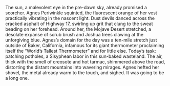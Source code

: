 The sun, a malevolent eye in the pre-dawn sky, already promised a scorcher.  Agnes Periwinkle squinted, the fluorescent orange of her vest practically vibrating in the nascent light.  Dust devils danced across the cracked asphalt of Highway 17, swirling up grit that clung to the sweat beading on her forehead.  Around her, the Mojave Desert stretched, a desolate expanse of scrub brush and Joshua trees clawing at the unforgiving blue.  Agnes’s domain for the day was a ten-mile stretch just outside of Baker, California, infamous for its giant thermometer proclaiming itself the “World’s Tallest Thermometer” and for little else. Today’s task: patching potholes, a Sisyphean labor in this sun-baked wasteland.  The air, thick with the smell of creosote and hot tarmac, shimmered above the road, distorting the distant mountains into wavering mirages.  Agnes hefted her shovel, the metal already warm to the touch, and sighed. It was going to be a long one.

